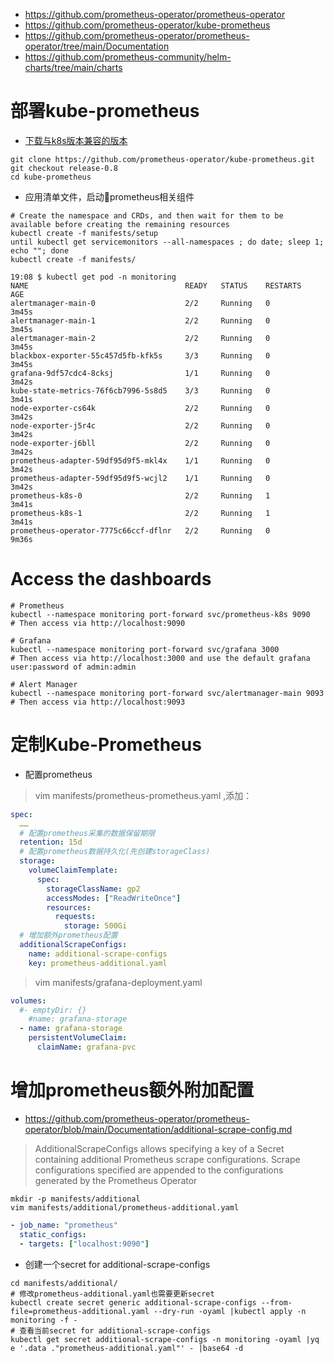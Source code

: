 * https://github.com/prometheus-operator/prometheus-operator
* https://github.com/prometheus-operator/kube-prometheus
* https://github.com/prometheus-operator/prometheus-operator/tree/main/Documentation
* https://github.com/prometheus-community/helm-charts/tree/main/charts

# 部署kube-prometheus
* [下载与k8s版本兼容的版本](https://github.com/prometheus-operator/kube-prometheus#kubernetes-compatibility-matrix)
```
git clone https://github.com/prometheus-operator/kube-prometheus.git
git checkout release-0.8
cd kube-prometheus
```
* 应用清单文件，启动prometheus相关组件
```
# Create the namespace and CRDs, and then wait for them to be available before creating the remaining resources
kubectl create -f manifests/setup
until kubectl get servicemonitors --all-namespaces ; do date; sleep 1; echo ""; done
kubectl create -f manifests/
```
```
19:08 $ kubectl get pod -n monitoring
NAME                                   READY   STATUS    RESTARTS   AGE
alertmanager-main-0                    2/2     Running   0          3m45s
alertmanager-main-1                    2/2     Running   0          3m45s
alertmanager-main-2                    2/2     Running   0          3m45s
blackbox-exporter-55c457d5fb-kfk5s     3/3     Running   0          3m45s
grafana-9df57cdc4-8cksj                1/1     Running   0          3m42s
kube-state-metrics-76f6cb7996-5s8d5    3/3     Running   0          3m41s
node-exporter-cs64k                    2/2     Running   0          3m42s
node-exporter-j5r4c                    2/2     Running   0          3m42s
node-exporter-j6bll                    2/2     Running   0          3m42s
prometheus-adapter-59df95d9f5-mkl4x    1/1     Running   0          3m42s
prometheus-adapter-59df95d9f5-wcjl2    1/1     Running   0          3m42s
prometheus-k8s-0                       2/2     Running   1          3m41s
prometheus-k8s-1                       2/2     Running   1          3m41s
prometheus-operator-7775c66ccf-dflnr   2/2     Running   0          9m36s
```

# Access the dashboards
```
# Prometheus
kubectl --namespace monitoring port-forward svc/prometheus-k8s 9090
# Then access via http://localhost:9090

# Grafana
kubectl --namespace monitoring port-forward svc/grafana 3000
# Then access via http://localhost:3000 and use the default grafana user:password of admin:admin

# Alert Manager
kubectl --namespace monitoring port-forward svc/alertmanager-main 9093
# Then access via http://localhost:9093
```

# 定制Kube-Prometheus
* 配置prometheus
>vim manifests/prometheus-prometheus.yaml ,添加：
```yml
spec:
  ……
  # 配置prometheus采集的数据保留期限
  retention: 15d
  # 配置prometheus数据持久化(先创建storageClass)
  storage:
    volumeClaimTemplate:
      spec:
        storageClassName: gp2
        accessModes: ["ReadWriteOnce"]
        resources:
          requests:
            storage: 500Gi
  # 增加额外prometheus配置
  additionalScrapeConfigs:
    name: additional-scrape-configs
    key: prometheus-additional.yaml
```
>vim manifests/grafana-deployment.yaml
```yml
volumes:
  #- emptyDir: {}
    #name: grafana-storage
  - name: grafana-storage
    persistentVolumeClaim:
      claimName: grafana-pvc
```

# 增加prometheus额外附加配置
* https://github.com/prometheus-operator/prometheus-operator/blob/main/Documentation/additional-scrape-config.md
>AdditionalScrapeConfigs allows specifying a key of a Secret containing additional Prometheus scrape configurations. Scrape configurations specified are appended to the configurations generated by the Prometheus Operator
```
mkdir -p manifests/additional
vim manifests/additional/prometheus-additional.yaml
```
```yml
- job_name: "prometheus"
  static_configs:
  - targets: ["localhost:9090"]
```
* 创建一个secret for additional-scrape-configs
```
cd manifests/additional/
# 修改prometheus-additional.yaml也需要更新secret
kubectl create secret generic additional-scrape-configs --from-file=prometheus-additional.yaml --dry-run -oyaml |kubectl apply -n monitoring -f -
# 查看当前secret for additional-scrape-configs
kubectl get secret additional-scrape-configs -n monitoring -oyaml |yq e '.data ."prometheus-additional.yaml"' - |base64 -d
```

